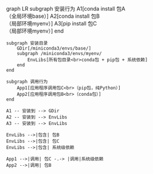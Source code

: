 graph LR
    subgraph 安装行为
        A1[conda install 包A<br>（全局环境base）]
        A2[conda install 包B<br>（局部环境myenv）]
        A3[pip install 包C<br>（局部环境myenv）]
    end

    subgraph 安装目录
        GDir[/miniconda3/envs/base/]
        subgraph /miniconda3/envs/myenv/
            EnvLibs[所有包目录<br>conda包 + pip包 + 系统依赖]
        end
    end

    subgraph 调用行为
        App1[应用程序调用包C<br>（pip包，纯Python）]
        App2[应用程序调用包B<br>（conda包）]
    end

    A1 -- 安装到 --> GDir
    A2 -- 安装到 --> EnvLibs
    A3 -- 安装到 --> EnvLibs

    EnvLibs -->|包含| 包B
    EnvLibs -->|包含| 包C
    EnvLibs -->|包含| 系统级依赖

    App1 -->|调用| 包C -.-> |调用|系统级依赖
    App2 -->|调用| 包B
